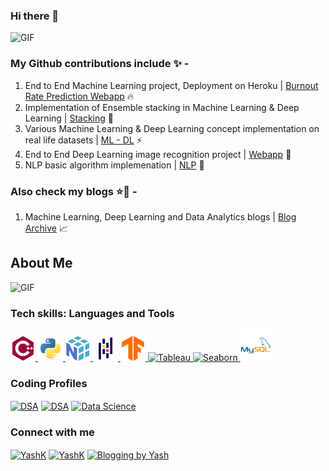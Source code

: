 ### Hi there 👋

![GIF](https://media4.giphy.com/media/13HgwGsXF0aiGY/giphy.gif)



### My Github contributions include ✨ - 
1. End to End Machine Learning project, Deployment on Heroku | [Burnout Rate Prediction Webapp](https://github.com/YashK07/Burnout-Rate-Prediction-Heroku) 🔥
2. Implementation of Ensemble stacking in Machine Learning & Deep Learning | [Stacking](https://github.com/YashK07/Stacking-Ensembling) 🧱
3. Various Machine Learning & Deep Learning concept implementation on real life datasets | [ML - DL](https://github.com/YashK07/ML-DL) ⚡
4. End to End Deep Learning image recognition project | [Webapp](https://github.com/YashK07/Natural-Scene-Recognition-WebApp-SDS-Project) 🌟
5. NLP basic algorithm implemenation | [NLP](https://github.com/YashK07/Natural-Language-Processing)  💬 


### Also check my blogs ⭐🎯 - 
1. Machine Learning, Deep Learning and Data Analytics blogs | [Blog Archive](https://docs.google.com/document/d/16mT9iHdc06CR-9CAMGvCngmOv07hC9CM9Sl5oYfwcKs/edit?usp=sharing) 📈 




<h2> About Me </h2>

![GIF](https://media3.giphy.com/media/l2Je8BUOyJOE1QfT2/200.gif)

<h3 align="left">Tech skills: Languages and Tools</h3>
<p align="left"> <a href="https://leetcode.com/heisenberg07/" target="_blank"> <img src="https://github.com/devicons/devicon/blob/master/icons/cplusplus/cplusplus-plain.svg" alt="C++" width="40" height="40"/> </a> <a href="https://www.hackerrank.com/yashbetul23" target="_blank"> <img src="https://raw.githubusercontent.com/devicons/devicon/master/icons/python/python-original.svg" alt="Python" width="40" height="40"/> </a><a href="https://www.hackerrank.com/yashbetul23" target="_blank"> <img src="https://github.com/devicons/devicon/blob/master/icons/numpy/numpy-original.svg" alt="Numpy" width="40" height="40"/> </a> <a href="https://www.kaggle.com/yashk07" target="_blank"> <img src="https://github.com/devicons/devicon/blob/master/icons/pandas/pandas-original.svg" alt="Pandas" width="40" height="40"/> </a> <a href="https://www.kaggle.com/yashk07" target="_blank"> <img src="https://github.com/devicons/devicon/blob/master/icons/tensorflow/tensorflow-original.svg" alt="Tensorflow" width="40" height="40"/> </a><a href="https://public.tableau.com/app/profile/yash.khandelwal" target="_blank"> <img src="https://brockdsl.github.io/Tableau-Online-Tutorial/tableau-logo.jpg" alt="Tableau" width="40" height="40"/> </a><a href="https://www.kaggle.com/yashk07" target="_blank"> <img src="https://user-images.githubusercontent.com/315810/92161415-9e357100-edfe-11ea-917d-f9e33fd60741.png" alt="Seaborn" width="40" height="40"/> </a><a href="https://www.hackerrank.com/yashbetul23" target="_blank"> <img src="https://github.com/devicons/devicon/blob/master/icons/mysql/mysql-original-wordmark.svg" alt="MySQL" width="50" height="50"/> </a> </p>
 
<h3 align="left">Coding Profiles</h3> 
 <p align="left">
 <a href="https://leetcode.com/heisenberg07/" target="blank"><img align="center" src="https://upload.wikimedia.org/wikipedia/commons/1/19/LeetCode_logo_black.png" alt="DSA" height="40" width="50" /></a>
<a href="https://www.hackerrank.com/yashbetul23" target="blank"><img align="center" src="https://upload.wikimedia.org/wikipedia/commons/4/40/HackerRank_Icon-1000px.png" alt="DSA" height="40" width="50" /></a>
 <a href="https://www.kaggle.com/yashk07" target="blank"><img align="center" src="https://upload.wikimedia.org/wikipedia/commons/7/7c/Kaggle_logo.png" alt="Data Science" height="20" width="50" /></a>
 </p>
<h3 align="left">Connect with me</h3>
<p align="left">
<a href="https://www.linkedin.com/in/yash-khandelwal-a40484bb/" target="blank"><img align="center" src="https://raw.githubusercontent.com/rahuldkjain/github-profile-readme-generator/master/src/images/icons/Social/linked-in-alt.svg" alt="YashK" height="30" width="40" /></a>
<a href="https://www.instagram.com/yashkhandelwal_7/" target="blank"><img align="center" src="https://raw.githubusercontent.com/rahuldkjain/github-profile-readme-generator/master/src/images/icons/Social/instagram.svg" alt="YashK" height="30" width="40" /></a>
<a href="https://yashkhandelwal07.medium.com/" target="blank"><img align="center" src="https://github.com/shalinguyen/socialicious/blob/master/svg/icon_medium-sign.svg" alt="Blogging by Yash" height="40" width="50" /></a>
</p>

<!--
**YashK07/YashK07** is a ✨ _special_ ✨ repository because its `README.md` (this file) appears on your GitHub profile.

Here are some ideas to get you started:

- 🔭 I’m currently working on ...
- 🌱 I’m currently learning ...
- 👯 I’m looking to collaborate on ...
- 🤔 I’m looking for help with ...
- 💬 Ask me about ...
- 📫 How to reach me: ...
- 😄 Pronouns: ...
- ⚡ Fun fact: ...
-->
